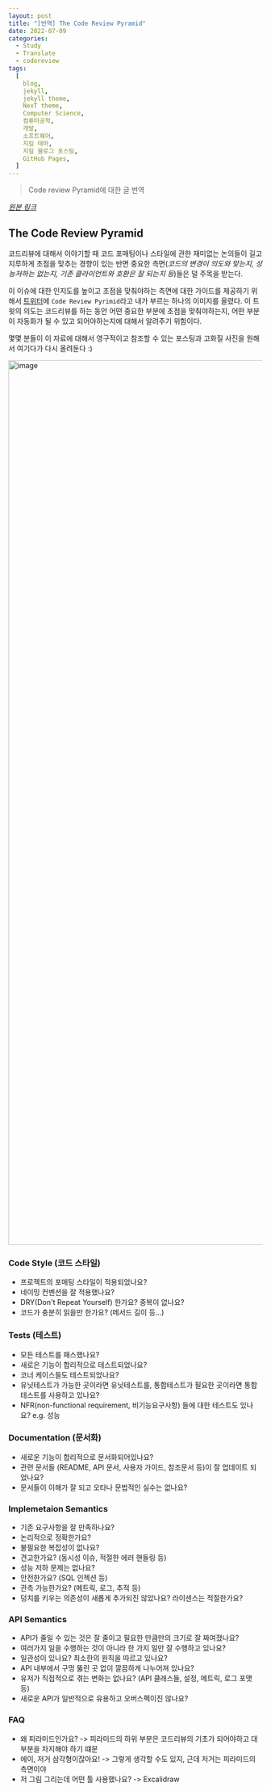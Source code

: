 ```yaml
---
layout: post
title: "[번역] The Code Review Pyramid"
date: 2022-07-09
categories:
  - Study
  - Translate
  - codereview
tags:
  [
    blog,
    jekyll,
    jekyll theme,
    NexT theme,
    Computer Science,
    컴퓨터공학,
    개발,
    소프트웨어,
    지킬 테마,
    지킬 블로그 포스팅,
    GitHub Pages,
  ]
---
```


> Code review Pyramid에 대한 글 번역 

_[원본 링크](https://www.morling.dev/blog/the-code-review-pyramid/)_

## The Code Review Pyramid
코드리뷰에 대해서 이야기할 때 코드 포매팅이나 스타일에 관한 재미없는 논의들이 길고 지루하게 초점을 맞추는 경향이 있는 반면 중요한 측면(_코드의 변경이 의도와 맞는지, 성능저하는 없는지, 기존 클라이언트와 호환은 잘 되는지 등_)들은 덜 주목을 받는다.

이 이슈에 대한 인지도를 높이고 초점을 맞춰야하는 측면에 대한 가이드를 제공하기 위해서 [트위터](https://twitter.com/gunnarmorling/status/1501645187407388679)에 `Code Review Pyrimid`라고 내가 부르는 하나의 이미지를 올렸다. 이 트윗의 의도는 코드리뷰를 하는 동안 어떤 중요한 부분에 초점을 맞춰야하는지, 어떤 부분이 자동화가 될 수 있고 되어야하는지에 대해서 알려주기 위함이다. 

몇몇 분들이 이 자료에 대해서 영구적이고 참조할 수 있는 포스팅과 고화질 사진을 원해서 여기다가 다시 올려둔다 :)

<img width="1753" alt="image" src="https://user-images.githubusercontent.com/37402136/177997534-b38631ef-6b53-4388-8090-47dd7ecc1964.png">

### Code Style (코드 스타일)
* 프로젝트의 포매팅 스타일이 적용되었나요?
* 네이밍 컨벤션을 잘 적용했나요?
* DRY(Don't Repeat Yourself) 한가요? 중복이 없나요?
* 코드가 충분히 읽을만 한가요? (메서드 길이 등...)

### Tests (테스트)
* 모든 테스트를 패스했나요?
* 새로은 기능이 합리적으로 테스트되었나요?
* 코너 케이스들도 테스트되었나요?
* 유닛테스트가 가능한 곳이라면 유닛테스트를, 통합테스트가 필요한 곳이라면 통합테스트를 사용하고 있나요?
* NFR(non-functional requirement, 비기능요구사항) 들에 대한 테스트도 있나요? e.g. 성능

### Documentation (문서화)
* 새로운 기능이 합리적으로 문서화되어있나요?
* 관련 문서들 (README, API 문서, 사용자 가이드, 참조문서 등)이 잘 업데이트 되었나요?
* 문서들이 이해가 잘 되고 오타나 문법적인 실수는 없나요?

### Implemetaion Semantics
* 기존 요구사항을 잘 만족하나요?
* 논리적으로 정확한가요?
* 불필요한 복잡성이 없나요?
* 견고한가요? (동시성 이슈, 적절한 에러 핸들링 등)
* 성능 저하 문제는 없나요?
* 안전한가요? (SQL 인젝션 등)
* 관측 가능한가요? (메트릭, 로그, 추적 등)
* 덩치를 키우는 의존성이 새롭게 추가되진 않았나요? 라이센스는 적절한가요?

### API Semantics
* API가 줄일 수 있는 것은 잘 줄이고 필요한 만큼만의 크기로 잘 짜여졌나요?  
* 여러가지 일을 수행하는 것이 아니라 한 가지 일만 잘 수행하고 있나요?
* 일관성이 있나요? 최소한의 원칙을 따르고 있나요?
* API 내부에서 구멍 뚫린 곳 없이 깔끔하게 나누어져 있나요? 
* 유저가 직접적으로 겪는 변화는 없나요? (API 클래스들, 설정, 메트릭, 로그 포맷 등)
* 새로운 API가 일반적으로 유용하고 오버스펙이진 않나요? 


### FAQ
* 왜 피라미드인가요?
-> 피라미드의 하위 부분은 코드리뷰의 기초가 되어야하고 대부분을 차지해야 하기 떄문
* 에이, 저거 삼각형이잖아요! 
-> 그렇게 생각할 수도 있지, 근데 저거는 피라미드의 측면이야 
* 저 그림 그리는데 어떤 툴 사용했나요?
-> Excalidraw